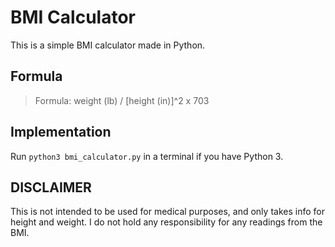 # BMI Calculator

This is a simple BMI calculator made in Python.

## Formula

> Formula: weight (lb) / [height (in)]^2 x 703

## Implementation

Run `python3 bmi_calculator.py` in a terminal if you have Python 3.

## DISCLAIMER

This is not intended to be used for medical purposes, and only takes info for height and weight. I do not hold any responsibility for any readings from the BMI.
